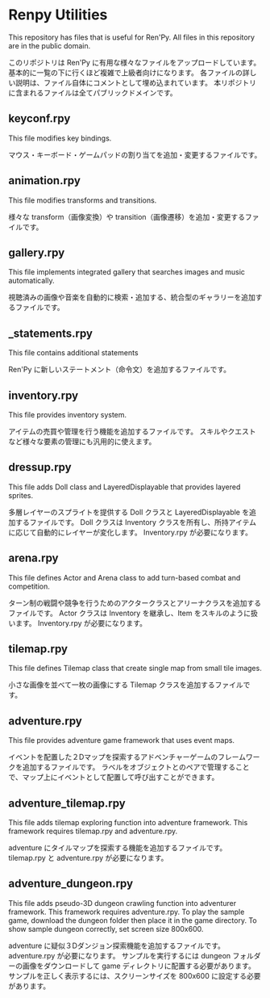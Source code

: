 # Renpy Utilities

This repository has files that is useful for Ren'Py.
All files in this repository are in the public domain.

このリポジトリは Ren'Py に有用な様々なファイルをアップロードしています。
基本的に一覧の下に行くほど複雑で上級者向けになります。
各ファイルの詳しい説明は、ファイル自体にコメントとして埋め込まれています。
本リポジトリに含まれるファイルは全てパブリックドメインです。


## keyconf.rpy
This file modifies key bindings.

マウス・キーボード・ゲームパッドの割り当てを追加・変更するファイルです。

## animation.rpy
This file modifies transforms and transitions.

様々な transform（画像変換）や transition（画像遷移）を追加・変更するファイルです。

## gallery.rpy
This file implements integrated gallery that searches images and music automatically.

視聴済みの画像や音楽を自動的に検索・追加する、統合型のギャラリーを追加するファイルです。

## _statements.rpy
This file contains additional statements

Ren'Py に新しいステートメント（命令文）を追加するファイルです。

## inventory.rpy
This file provides inventory system.

アイテムの売買や管理を行う機能を追加するファイルです。
スキルやクエストなど様々な要素の管理にも汎用的に使えます。

## dressup.rpy
This file adds Doll class and LayeredDisplayable that provides layered sprites.

多層レイヤーのスプライトを提供する Doll クラスと LayeredDisplayable を追加するファイルです。
Doll クラスは Inventory クラスを所有し、所持アイテムに応じて自動的にレイヤーが変化します。
Inventory.rpy が必要になります。

## arena.rpy
This file defines Actor and Arena class to add turn-based combat and competition.

ターン制の戦闘や競争を行うためのアクタークラスとアリーナクラスを追加するファイルです。
Actor クラスは Inventory を継承し、Item をスキルのように扱います。
Inventory.rpy が必要になります。

## tilemap.rpy
This file defines Tilemap class that create single map from small tile images.

小さな画像を並べて一枚の画像にする Tilemap クラスを追加するファイルです。

## adventure.rpy
This file provides adventure game framework that uses event maps.

イベントを配置した２Dマップを探索するアドベンチャーゲームのフレームワークを追加するファイルです。
ラベルをオブジェクトとのペアで管理することで、マップ上にイベントとして配置して呼び出すことができます。

## adventure_tilemap.rpy
This file adds tilemap exploring function into adventure framework.
This framework requires tilemap.rpy and adventure.rpy.

adventure にタイルマップを探索する機能を追加するファイルです。
tilemap.rpy と adventure.rpy が必要になります。

## adventure_dungeon.rpy
This file adds pseudo-3D dungeon crawling function into adventurer framework.
This framework requires adventure.rpy.
To play the sample game, download the dungeon folder then place it in the game directory.
To show sample dungeon correctly, set screen size 800x600.

adventure に疑似３Dダンジョン探索機能を追加するファイルです。
adventure.rpy が必要になります。
サンプルを実行するには dungeon フォルダーの画像をダウンロードして game ディレクトリに配置する必要があります。
サンプルを正しく表示するには、スクリーンサイズを 800x600 に設定する必要があります。

